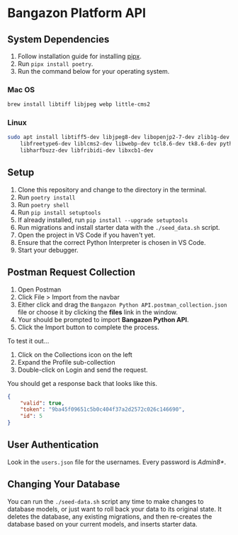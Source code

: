 # Bangazon Platform API

## System Dependencies

1. Follow installation guide for installing [pipx](https://pipx.pypa.io/stable/installation/).
2. Run `pipx install poetry`.
3. Run the command below for your operating system.

### Mac OS

```sh
brew install libtiff libjpeg webp little-cms2
```

### Linux

```sh
sudo apt install libtiff5-dev libjpeg8-dev libopenjp2-7-dev zlib1g-dev \
    libfreetype6-dev liblcms2-dev libwebp-dev tcl8.6-dev tk8.6-dev python3-tk \
    libharfbuzz-dev libfribidi-dev libxcb1-dev
```

## Setup

1. Clone this repository and change to the directory in the terminal.
2. Run `poetry install`
3. Run `poetry shell`
4. Run `pip install setuptools`
5. If already installed, run `pip install --upgrade setuptools`
6. Run migrations and install starter data with the `./seed_data.sh` script.
7. Open the project in VS Code if you haven't yet.
8. Ensure that the correct Python Interpreter is chosen in VS Code.
9. Start your debugger.

## Postman Request Collection

1. Open Postman
1. Click File > Import from the navbar
1. Either click and drag the `Bangazon Python API.postman_collection.json` file or choose it by clicking the **files** link in the window.
1. Your should be prompted to import **Bangazon Python API**.
1. Click the Import button to complete the process.

To test it out...

1. Click on the Collections icon on the left
2. Expand the Profile sub-collection
3. Double-click on Login and send the request.

You should get a response back that looks like this.

```json
{
    "valid": true,
    "token": "9ba45f09651c5b0c404f37a2d2572c026c146690",
    "id": 5
}
```

## User Authentication

Look in the `users.json` file for the usernames. Every password is _Admin8*_.

## Changing Your Database

You can run the `./seed-data.sh` script any time to make changes to database models, or just want to roll back your data to its original state. It deletes the database, any existing migrations, and then re-creates the database based on your current models, and inserts starter data.
